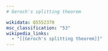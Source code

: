 ```yaml
---
# Geroch's splitting theorem

wikidata: Q5552370
msc_classification: "53"
wikipedia_links:
  - "[[Geroch's splitting theorem]]"
---
```

